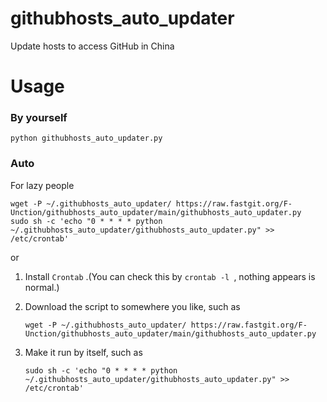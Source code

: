 # githubhosts_auto_updater

Update hosts to access GitHub in China

# Usage

### By yourself

`python githubhosts_auto_updater.py`

### Auto

For lazy people

```shell
wget -P ~/.githubhosts_auto_updater/ https://raw.fastgit.org/F-Unction/githubhosts_auto_updater/main/githubhosts_auto_updater.py
sudo sh -c 'echo "0 * * * * python ~/.githubhosts_auto_updater/githubhosts_auto_updater.py" >> /etc/crontab'
```

or

1. Install `Crontab` .(You can check this by `crontab -l `, nothing appears is normal.)

2. Download the script to somewhere you like, such as 

   ```shell
   wget -P ~/.githubhosts_auto_updater/ https://raw.fastgit.org/F-Unction/githubhosts_auto_updater/main/githubhosts_auto_updater.py
   ```

3. Make it run by itself, such as

   ```shell
   sudo sh -c 'echo "0 * * * * python ~/.githubhosts_auto_updater/githubhosts_auto_updater.py" >> /etc/crontab'
   ```

   
